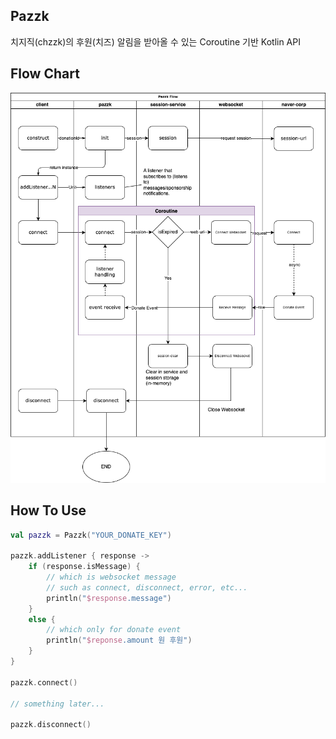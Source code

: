 ## Pazzk

치지직(chzzk)의 후원(치즈) 알림을 받아올 수 있는 Coroutine 기반 Kotlin API

## Flow Chart
![flow-chart.png](pazzk-flow.png)

## How To Use

```kotlin
val pazzk = Pazzk("YOUR_DONATE_KEY")

pazzk.addListener { response ->
    if (response.isMessage) {
        // which is websocket message
        // such as connect, disconnect, error, etc...
        println("$response.message")
    }
    else {
        // which only for donate event
        println("$reponse.amount 원 후원")
    }
}

pazzk.connect()

// something later...

pazzk.disconnect()
```

